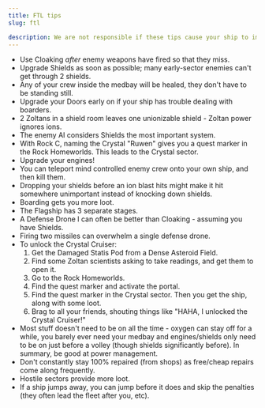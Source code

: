 ```yaml
---
title: FTL tips
slug: ftl

description: We are not responsible if these tips cause your ship to implode/explode.
---
```

* Use Cloaking *after* enemy weapons have fired so that they miss.
* Upgrade Shields as soon as possible; many early-sector enemies can't get through 2 shields.
* Any of your crew inside the medbay will be healed, they don't have to be standing still.
* Upgrade your Doors early on if your ship has trouble dealing with boarders.
* 2 Zoltans in a shield room leaves one unionizable shield - Zoltan power ignores ions.
* The enemy AI considers Shields the most important system.
* With Rock C, naming the Crystal "Ruwen" gives you a quest marker in the Rock Homeworlds. This leads to the Crystal sector.
* Upgrade your engines!
* You can teleport mind controlled enemy crew onto your own ship, and then kill them.
* Dropping your shields before an ion blast hits might make it hit somewhere unimportant instead of knocking down shields.
* Boarding gets you more loot.
* The Flagship has 3 separate stages.
* A Defense Drone I can often be better than Cloaking - assuming you have Shields.
* Firing two missiles can overwhelm a single defense drone.
* To unlock the Crystal Cruiser:
    1. Get the Damaged Statis Pod from a Dense Asteroid Field.
    2. Find some Zoltan scientists asking to take readings, and get them to open it.
    3. Go to the Rock Homeworlds.
    4. Find the quest marker and activate the portal.
    5. Find the quest marker in the Crystal sector. Then you get the ship, along with some loot.
    6. Brag to all your friends, shouting things like "HAHA, I unlocked the Crystal Cruiser!"
* Most stuff doesn't need to be on all the time - oxygen can stay off for a while, you barely ever need your medbay and engines/shields only need to be on just before a volley (though shields significantly before). In summary, be good at power management.
* Don't constantly stay 100% repaired (from shops) as free/cheap repairs come along frequently.
* Hostile sectors provide more loot.
* If a ship jumps away, you can jump before it does and skip the penalties (they often lead the fleet after you, etc).